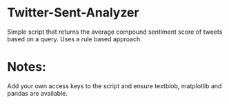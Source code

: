 # Twitter-Sent-Analyzer
Simple script that returns the average compound sentiment score of tweets based on a query. Uses a rule based approach.

# Notes:
Add your own access keys to the script and ensure textblob, matplotlib and pandas are available.
